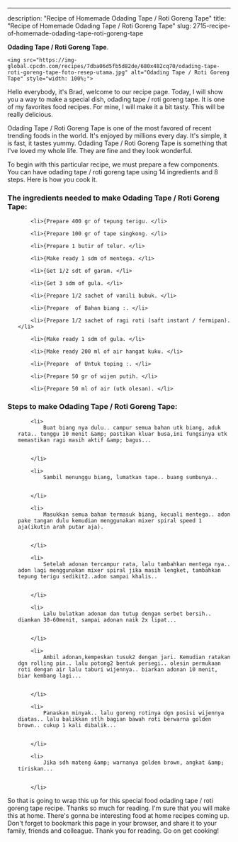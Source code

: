 ---
description: "Recipe of Homemade Odading Tape / Roti Goreng Tape"
title: "Recipe of Homemade Odading Tape / Roti Goreng Tape"
slug: 2715-recipe-of-homemade-odading-tape-roti-goreng-tape

<p>
	<strong>Odading Tape / Roti Goreng Tape</strong>. 
	
</p>
<p>
	
	<img src="https://img-global.cpcdn.com/recipes/7dba06d5fb5d82de/680x482cq70/odading-tape-roti-goreng-tape-foto-resep-utama.jpg" alt="Odading Tape / Roti Goreng Tape" style="width: 100%;">
	
	
</p>
<p>
	Hello everybody, it's Brad, welcome to our recipe page. Today, I will show you a way to make a special dish, odading tape / roti goreng tape. It is one of my favorites food recipes. For mine, I will make it a bit tasty. This will be really delicious.
</p>
	
<p>
	Odading Tape / Roti Goreng Tape is one of the most favored of recent trending foods in the world. It's enjoyed by millions every day. It's simple, it is fast, it tastes yummy. Odading Tape / Roti Goreng Tape is something that I've loved my whole life. They are fine and they look wonderful.
</p>
<p>
	
</p>

<p>
To begin with this particular recipe, we must prepare a few components. You can have odading tape / roti goreng tape using 14 ingredients and 8 steps. Here is how you cook it.
</p>

<h3>The ingredients needed to make Odading Tape / Roti Goreng Tape:</h3>

<ol>
	
		<li>{Prepare 400 gr of tepung terigu. </li>
	
		<li>{Prepare 100 gr of tape singkong. </li>
	
		<li>{Prepare 1 butir of telur. </li>
	
		<li>{Make ready 1 sdm of mentega. </li>
	
		<li>{Get 1/2 sdt of garam. </li>
	
		<li>{Get 3 sdm of gula. </li>
	
		<li>{Prepare 1/2 sachet of vanili bubuk. </li>
	
		<li>{Prepare  of Bahan biang :. </li>
	
		<li>{Prepare 1/2 sachet of ragi roti (saft instant / fermipan). </li>
	
		<li>{Make ready 1 sdm of gula. </li>
	
		<li>{Make ready 200 ml of air hangat kuku. </li>
	
		<li>{Prepare  of Untuk toping :. </li>
	
		<li>{Prepare 50 gr of wijen putih. </li>
	
		<li>{Prepare 50 ml of air (utk olesan). </li>
	
</ol>
<p>
	
</p>

<h3>Steps to make Odading Tape / Roti Goreng Tape:</h3>

<ol>
	
		<li>
			Buat biang nya dulu.. campur semua bahan utk biang, aduk rata.. tunggu 10 menit &amp; pastikan kluar busa,ini fungsinya utk memastikan ragi masih aktif &amp; bagus...
			
			
		</li>
	
		<li>
			Sambil menunggu biang, lumatkan tape.. buang sumbunya..
			
			
		</li>
	
		<li>
			Masukkan semua bahan termasuk biang, kecuali mentega.. adon pake tangan dulu kemudian menggunakan mixer spiral speed 1 aja(ikutin arah putar aja).
			
			
		</li>
	
		<li>
			Setelah adonan tercampur rata, lalu tambahkan mentega nya.. adon lagi menggunakan mixer spiral jika masih lengket, tambahkan tepung terigu sedikit2..adon sampai khalis..
			
			
		</li>
	
		<li>
			Lalu bulatkan adonan dan tutup dengan serbet bersih.. diamkan 30-60menit, sampai adonan naik 2x lipat...
			
			
		</li>
	
		<li>
			Ambil adonan,kempeskan tusuk2 dengan jari. Kemudian ratakan dgn rolling pin.. lalu potong2 bentuk persegi.. olesin permukaan roti dengan air lalu taburi wijennya.. biarkan adonan 10 menit, biar kembang lagi...
			
			
		</li>
	
		<li>
			Panaskan minyak.. lalu goreng rotinya dgn posisi wijennya diatas.. lalu balikkan stlh bagian bawah roti berwarna golden brown.. cukup 1 kali dibalik...
			
			
		</li>
	
		<li>
			Jika sdh mateng &amp; warnanya golden brown, angkat &amp; tiriskan...
			
			
		</li>
	
</ol>

<p>
	
</p>

<p>
	So that is going to wrap this up for this special food odading tape / roti goreng tape recipe. Thanks so much for reading. I'm sure that you will make this at home. There's gonna be interesting food at home recipes coming up. Don't forget to bookmark this page in your browser, and share it to your family, friends and colleague. Thank you for reading. Go on get cooking!
</p>
